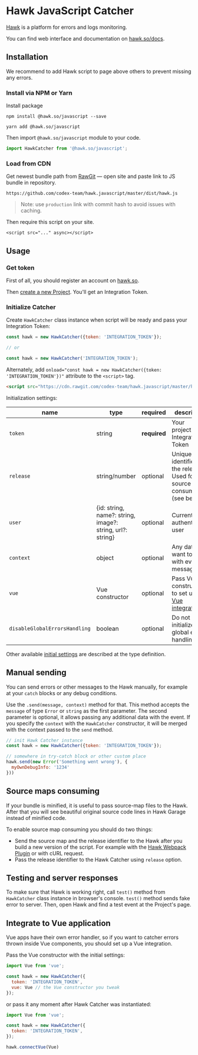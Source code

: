 # Hawk JavaScript Catcher

[Hawk](https://github.com/codex-team/hawk) is a platform for errors and logs monitoring.

You can find web interface and documentation on [hawk.so/docs](https://hawk.so/docs).

## Installation

We recommend to add Hawk script to page above others to prevent missing any errors.

### Install via NPM or Yarn

Install package

```shell
npm install @hawk.so/javascript --save
```

```shell
yarn add @hawk.so/javascript
```

Then import `@hawk.so/javascript` module to your code.

```js
import HawkCatcher from '@hawk.so/javascript';
````

### Load from CDN

Get newest bundle path from [RawGit](https://rawgit.com) — open site and paste link to JS bundle in repository.

`https://github.com/codex-team/hawk.javascript/master/dist/hawk.js`

> Note: use `production` link with commit hash to avoid issues with caching.

Then require this script on your site.

```
<script src="..." async></script>
```

## Usage

### Get token

First of all, you should register an account on [hawk.so](https://hawk.so/join).

Then [create a new Project](https://hawk.so/websites/create).
You'll get an Integration Token.

### Initialize Catcher

Create `HawkCatcher` class instance when script will be ready and pass your Integration Token:

```js
const hawk = new HawkCatcher({token: 'INTEGRATION_TOKEN'});

// or

const hawk = new HawkCatcher('INTEGRATION_TOKEN');
```

Alternately, add `onload="const hawk = new HawkCatcher({token: 'INTEGRATION_TOKEN'})"` attribute to the `<script>` tag.

```html
<script src="https://cdn.rawgit.com/codex-team/hawk.javascript/master/hawk.js" onload="const hawk = new HawkCatcher({token: 'INTEGRATION_TOKEN'})"></script>
```

Initialization settings:

| name | type | required | description |
| -- | -- | -- | -- |
| `token` | string | **required** | Your project's Integration Token |
| `release` | string/number | optional | Unique identifier of the release. Used for source map consuming (see below) |
| `user` | {id: string, name?: string, image?: string, url?: string} | optional | Current authenticated user |
| `context` | object | optional | Any data you want to pass with every message. |
| `vue` | Vue constructor | optional | Pass Vue constructor to set up the [Vue integration](#integrate-to-vue-application) |
| `disableGlobalErrorsHandling` | boolean | optional | Do not initialize global errors handling |

Other available [initial settings](types/hawk-initial-settings.d.ts) are described at the type definition.

## Manual sending

You can send errors or other messages to the Hawk manually, for example at your `catch` blocks or any debug conditions.

Use the `.send(message, context)` method for that. This method accepts the `message` of type `Error` or `string`
as the first parameter. The second parameter is optional, it allows passing any additional data with the event.
If you specify the `context` with the `HawkCatcher` constructor, it will be merged with the context passed to the `send` method.

```js
// init Hawk Catcher instance
const hawk = new HawkCatcher({token: 'INTEGRATION_TOKEN'});

// somewhere in try-catch block or other custom place
hawk.send(new Error('Something went wrong'), {
  myOwnDebugInfo: '1234'
}))
```

## Source maps consuming

If your bundle is minified, it is useful to pass source-map files to the Hawk. After that you will see beautiful original source code lines in Hawk Garage instead of minified code.

To enable source map consuming you should do two things:

- Send the source map and the release identifier to the Hawk after you build a new version of the script. For example with the [Hawk Webpack Plugin](https://github.com/codex-team/hawk.webpack.plugin) or with cURL request.
- Pass the release identifier to the Hawk Catcher using `release` option.

## Testing and server responses

To make sure that Hawk is working right, call `test()` method from `HawkCatcher` class instance in browser's console.
`test()` method sends fake error to server. Then, open Hawk and find a test event at the Project's page.

## Integrate to Vue application

Vue apps have their own error handler, so if you want to catcher errors thrown inside Vue components, you should set up a Vue integration.

Pass the Vue constructor with the initial settings:

```js
import Vue from 'vue';

const hawk = new HawkCatcher({
  token: 'INTEGRATION_TOKEN',
  vue: Vue // the Vue constructor you tweak
});
```

or pass it any moment after Hawk Catcher was instantiated:


```js
import Vue from 'vue';

const hawk = new HawkCatcher({
  token: 'INTEGRATION_TOKEN',
});

hawk.connectVue(Vue)
```
